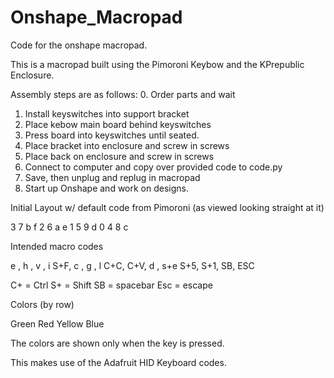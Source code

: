 # Onshape_Macropad
Code for the onshape macropad.

This is a macropad built using the Pimoroni Keybow and the KPrepublic Enclosure.  

Assembly steps are as follows:
0. Order parts and wait
1. Install keyswitches into support bracket
2. Place kebow main board behind keyswitches
3. Press board into keyswitches until seated.
4. Place bracket into enclosure and screw in screws
5. Place back on enclosure and screw in screws
6. Connect to computer and copy over provided code to code.py
7. Save, then unplug and replug in macropad
8. Start up Onshape and work on designs.

Initial Layout w/ default code from Pimoroni
(as viewed looking straight at it)

3   7   b   f
2   6   a   e
1   5   9   d
0   4   8   c

Intended macro codes

e  , h  , v , i
S+F, c  , g , l
C+C, C+V, d , s+e
S+5, S+1, SB, ESC

C+ = Ctrl
S+ = Shift
SB = spacebar
Esc = escape

Colors
(by row)

Green
Red
Yellow
Blue
 
The colors are shown only when the key is pressed.

This makes use of the Adafruit HID Keyboard codes.

